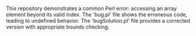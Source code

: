 This repository demonstrates a common Perl error: accessing an array element beyond its valid index. The 'bug.pl' file shows the erroneous code, leading to undefined behavior.  The 'bugSolution.pl' file provides a corrected version with appropriate bounds checking.